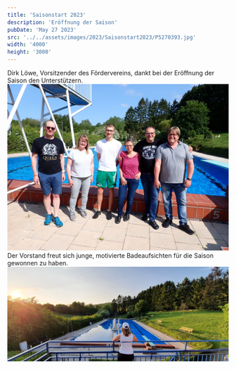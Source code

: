 ```yaml
---
title: 'Saisonstart 2023'
description: 'Eröffnung der Saison'
pubDate: 'May 27 2023'
src: '../../assets/images/2023/Saisonstart2023/P5270393.jpg'
width: '4000'
height: '3000'
---
```


Dirk Löwe, Vorsitzender des Fördervereins, dankt bei der Eröffnung der Saison den Unterstützern. 
![P5270400](../../assets/images/2023/Saisonstart2023/P5270400.jpg "P5270400")
Der Vorstand freut sich junge, motivierte Badeaufsichten für die Saison gewonnen zu haben. 
![20230529_003351](../../assets/images/2023/Saisonstart2023/20230529_003351.jpg "20230529_003351")
